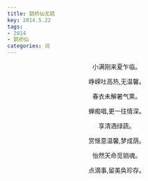 ```yaml
---
title: 鹊桥仙无题
key: 2014.5.22
tags: 
- 2014
- 鹊桥仙
categories: 词
---
```


<p align="center">小满刚来夏乍临。
</p>
<p align="center">峥嵘吐高热,无温馨。
</p>
<p align="center">春衣未解暑气熏。
</p>
<p align="center">蝉痴唱,更一往情深。
</p>
<p align="center">享清酒绿蔬。
</p>
<p align="center">赏惬意温馨,梦成荫。
</p>
<p align="center">怡然天命觅销魂。
</p>
<p align="center">点滴事,留美奂珍存。
</p>
